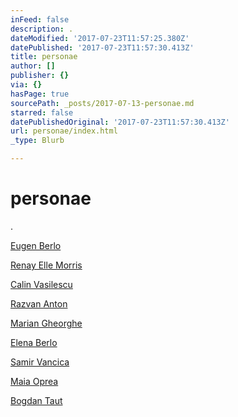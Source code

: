 ```yaml
---
inFeed: false
description: .
dateModified: '2017-07-23T11:57:25.380Z'
datePublished: '2017-07-23T11:57:30.413Z'
title: personae
author: []
publisher: {}
via: {}
hasPage: true
sourcePath: _posts/2017-07-13-personae.md
starred: false
datePublishedOriginal: '2017-07-23T11:57:30.413Z'
url: personae/index.html
_type: Blurb

---
```

# personae

.

[Eugen Berlo][0]

[Renay Elle Morris][1]

[Calin Vasilescu][2]

[Razvan Anton][3]

[Marian Gheorghe][4]

[Elena Berlo][5]

[Samir Vancica][6]

[Maia Oprea][7]

[Bogdan Taut][8]

[0]: http://berlo.net/genu-berlo/
[1]: http://www.renayellemorris.com/
[2]: https://uap.ro/e-vaporatus-orizont/
[3]: https://www.artsy.net/artist/razvan-anton
[4]: http://mariangheorghe.com/
[5]: http://www.elenaberlo.com/
[6]: http://samirmihail.weebly.com/
[7]: http://www.maiaoprea.ro/en/
[8]: http://www.youngminds.ro/